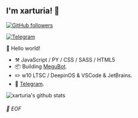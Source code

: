 ## I'm xarturia! :wave:

[![GitHub followers](https://img.shields.io/github/followers/xarturia?style=social)](https://github.com/xarturia?tab=followers)

<a href="https://t.me/MeguRobot"><img alt="Telegram" src="https://img.shields.io/endpoint?label=Megu%20Robot%20Channel&style=flat-square&url=https%3A%2F%2Frunkit.io%2Fdamiankrawczyk%2Ftelegram-badge%2Fbranches%2Fmaster%3Furl%3Dhttps%3A%2F%2Ft.me%2FMeguRobotChannel"/></a>


🎊 Hello world!

- :hammer_and_pick: JavaScript / PY / CSS / SASS / HTML5
- :package: Building [MeguBot](https://github.com/xarturia/MeguBot).
- :pencil2: w10 LTSC / DeepinOS & VSCode & JetBrains.
- :memo: [Telegram](https://t.me/Diclonius).

![xarturia's github stats](https://github-readme-stats.vercel.app/api?username=xarturia&theme=gruvbox&show_icons=true)


###### 💾 EOF

